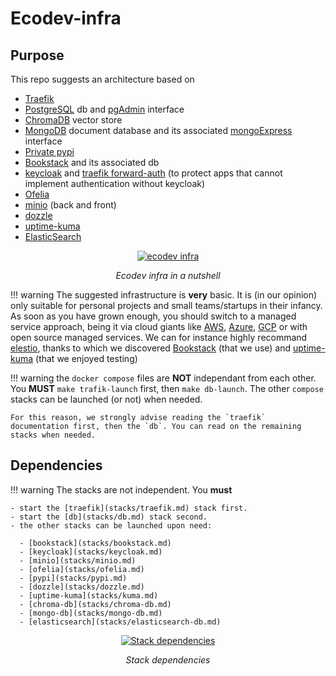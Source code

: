 # Ecodev-infra

## Purpose

This repo suggests an architecture based on

- <a href=https://doc.traefik.io/traefik/ class="external-link" target="_blank">Traefik</a>
-  <a href=https://www.postgresql.org/ class="external-link" target="_blank">PostgreSQL</a> db and <a href=https://www.pgadmin.org/ class="external-link" target="_blank">pgAdmin</a> interface
- <a href=https://www.trychroma.com/ class="external-link" target="_blank">ChromaDB</a> vector store 
- <a href=https://www.mongodb.com/ class="external-link" target="_blank">MongoDB</a> document database and its associated <a href=https://github.com/mongo-express/mongo-express class="external-link" target="_blank">mongoExpress</a> interface
- <a href=https://github.com/pypiserver/pypiserver class="external-link" target="_blank">Private pypi</a>
- <a href=https://www.bookstackapp.com/ class="external-link" target="_blank">Bookstack</a> and its associated db
- <a href=https://www.keycloak.org/ class="external-link" target="_blank">keycloak</a> and  <a href=https://doc.traefik.io/traefik/middlewares/http/forwardauth/ class="external-link" target="_blank">traefik forward-auth</a>   (to protect apps that cannot implement authentication without keycloak)
- <a href=https://github.com/mcuadros/ofelia class="external-link" target="_blank">Ofelia</a>
- <a href=https://min.io/ class="external-link" target="_blank">minio</a>  (back and front)
- <a href=https://dozzle.dev/ class="external-link" target="_blank">dozzle</a>
- <a href=https://github.com/louislam/uptime-kuma class="external-link" target="_blank">uptime-kuma</a>
- <a href=https://www.elastic.co/elasticsearch class="external-link" target="_blank">ElasticSearch</a>

<p align="center">
 <a href="/img/ecodev_infra/ecodev_infra.png"><img src="/img/ecodev_infra/ecodev_infra.png" alt="ecodev infra"></a>
</p>
<p align="center">
    <em>Ecodev infra in a nutshell</em>
</p>
<p align="center">
</p>

!!! warning
    The suggested infrastructure is **very** basic. It is 
    (in our opinion) only suitable for personal projects and small teams/startups
    in their infancy. 
    As soon as you have grown enough, you should switch to a managed service approach, being
    it via cloud giants like <a href=https://aws.amazon.com/ class="external-link" target="_blank">AWS</a>,
    <a href=https://www.youtube.com/@ArjanCodes class="external-link" target="_blank">Azure</a>,
    <a href=https://azure.microsoft.com/ class="external-link" target="_blank">GCP</a> or with open source managed services.
    We can for instance highly recommand <a href=https://elest.io/ class="external-link" target="_blank">elestio</a>, thanks to which we discovered 
    <a href=https://www.bookstackapp.com/ class="external-link" target="_blank">Bookstack</a> (that we use)
    and <a href=https://uptime.kuma.pet/ class="external-link" target="_blank">uptime-kuma</a> (that we enjoyed testing)   

!!! warning
    the `docker compose` files are **NOT** independant from each other. 
    You **MUST** `make trafik-launch` first, then `make db-launch`. The other `compose` stacks can 
    be launched (or not) when needed. 

    For this reason, we strongly advise reading the `traefik` documentation first, then the `db`. You can read on the remaining stacks when needed.

## Dependencies 

!!! warning
    The stacks are not independent. You **must** 

    - start the [traefik](stacks/traefik.md) stack first.
    - start the [db](stacks/db.md) stack second.
    - the other stacks can be launched upon need: 

      - [bookstack](stacks/bookstack.md)
      - [keycloak](stacks/keycloak.md)
      - [minio](stacks/minio.md)
      - [ofelia](stacks/ofelia.md)
      - [pypi](stacks/pypi.md)
      - [dozzle](stacks/dozzle.md)
      - [uptime-kuma](stacks/kuma.md)
      - [chroma-db](stacks/chroma-db.md)
      - [mongo-db](stacks/mongo-db.md)
      - [elasticsearch](stacks/elasticsearch-db.md)

<p align="center">
 <a href="/img/ecodev_infra/stack_dependencies.png"><img src="/img/ecodev_infra/stack_dependencies.png" alt="Stack dependencies"></a>
</p>
<p align="center">
    <em>Stack dependencies</em>
</p>
<p align="center">
</p>